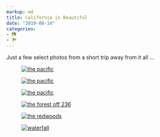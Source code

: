 ```yaml
---
markup: md
title: California is Beautiful
date: "2019-08-14"
categories:
- 📷
- 🏞
---
```


Just a few select photos from a short trip away from it all ...

<figure class="full-bleed">
<a href="./IMG_20190808_184901.jpg" ><img alt="the pacific" src="./optim/resized/IMG_20190808_184901.jpg"></a>
</figure>

<figure class="full-bleed">
<a href="./IMG_20190808_190941.jpg" ><img alt="the pacific" src="./optim/resized/IMG_20190808_190941.jpg"></a>
</figure>

<figure class="full-bleed">
<a href="./IMG_20190808_183129.jpg" ><img alt="the pacific" src="./optim/resized/IMG_20190808_183129.jpg"></a>
</figure>

<figure class="full-bleed">
<a href="./IMG_20190810_130012.jpg" ><img alt="the forest off 236" src="./optim/resized/IMG_20190810_130012.jpg"></a>
</figure>

<figure class="full-bleed">
<a href="./IMG_20190810_162433.jpg" ><img alt="the redwoods" src="./optim/resized/IMG_20190810_162433.jpg"></a>
</figure>

<figure class="full-bleed">
<a href="./IMG_20190810_173716.jpg" ><img alt="waterfall" src="./optim/resized/IMG_20190810_173716.jpg"></a>
</figure>
